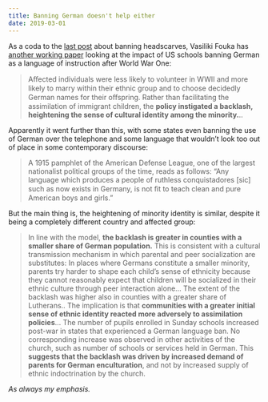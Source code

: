```yaml
---
title: Banning German doesn't help either
date: 2019-03-01
---
```


<!--kg-card-begin: html--><p>As a coda to the <a href="__GHOST_URL__/what-happens-when-you-ban-headscarves/">last post</a> about banning headscarves, Vasiliki Fouka has <a href="https://vfouka.people.stanford.edu/sites/g/files/sbiybj4871/f/backlashjan2019.pdf" target="_blank" rel="noopener noreferrer">another working paper</a> looking at the impact of US schools banning German as a language of instruction after World War One:</p>
<blockquote><p>Aﬀected individuals were less likely to volunteer in WWII and more likely to marry within their ethnic group and to choose decidedly German names for their oﬀspring. Rather than facilitating the assimilation of immigrant children, the <strong>policy instigated a backlash, heightening the sense of cultural identity among the minority.</strong>..</p>
</blockquote>
<p>Apparently it went further than this, with some states even banning the use of German over the telephone and some language that wouldn&#8217;t look too out of place in some contemporary discourse:</p>
<blockquote><p>A 1915 pamphlet of the American Defense League, one of the largest nationalist political groups of the time, reads as follows: “Any language which produces a people of ruthless conquistadores [sic] such as now exists in Germany, is not ﬁt to teach clean and pure American boys and girls.”</p>
</blockquote>
<p>But the main thing is, the heightening of minority identity is similar, despite it being a completely different country and affected group:</p>
<blockquote><p>In line with the model, <strong>the backlash is greater in counties with a smaller share of German population.</strong> This is consistent with a cultural transmission mechanism in which parental and peer socialization are substitutes: In places where Germans constitute a smaller minority, parents try harder to shape each child’s sense of ethnicity because they cannot reasonably expect that children will be socialized in their ethnic culture through peer interaction alone&#8230; The extent of the backlash was higher also in counties with a greater share of Lutherans.. The implication is that <strong>communities with a greater initial sense of ethnic identity reacted more adversely to assimilation policies</strong>&#8230; The number of pupils enrolled in Sunday schools increased post-war in states that experienced a German language ban. No corresponding increase was observed in other activities of the church, such as number of schools or services held in German. This <strong>suggests that the backlash was driven by increased demand of parents for German enculturation</strong>, and not by increased supply of ethnic indoctrination by the church.</p>
</blockquote>
<p><em></em></p>
<p><em>As always my emphasis.</em></p>
<!--kg-card-end: html-->